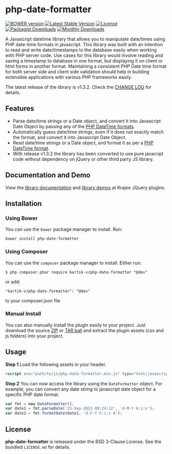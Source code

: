 php-date-formatter
==================

[![BOWER version](https://badge-me.herokuapp.com/api/bower/kartik-v/php-date-formatter.png)](http://badges.enytc.com/for/bower/kartik-v/php-date-formatter)
[![Latest Stable Version](https://poser.pugx.org/kartik-v/php-date-formatter/v/stable)](https://packagist.org/packages/kartik-v/php-date-formatter)
[![License](https://poser.pugx.org/kartik-v/php-date-formatter/license)](https://packagist.org/packages/kartik-v/php-date-formatter)
[![Packagist Downloads](https://poser.pugx.org/kartik-v/php-date-formatter/downloads)](https://packagist.org/packages/kartik-v/php-date-formatter)
[![Monthly Downloads](https://poser.pugx.org/kartik-v/php-date-formatter/d/monthly)](https://packagist.org/packages/kartik-v/php-date-formatter)

A Javascript datetime library that allows you to manipulate date/times using PHP date-time formats in javascript. This library was built with an intention 
to read and write date/timestamps to the database easily when working with PHP server code. Use cases for this library would involve reading and saving a 
timestamp to database in one format, but displaying it on client or html forms in another format. Maintaining a consistent PHP Date time format for both 
server side and client side validation should help in building extensible applications with various PHP frameworks easily.

The latest release of the library is v1.3.2. Check the [CHANGE LOG](https://github.com/kartik-v/php-date-formatter/blob/master/CHANGE.md) for details.

## Features

- Parse date/time strings or a Date object, and convert it into Javascript Date Object by passing any of the [PHP DateTime formats](http://php.net/manual/en/function.date.php).
- Automatically guess date/time strings, even if it does not exactly match the format, and convert it into Javascript Date Object.
- Read date/time strings or a Date object, and format it as per a [PHP DateTime format](http://php.net/manual/en/function.date.php).
- With release v1.3.2 the library has been converted to use pure javacript code without dependency on jQuery or other third party JS library.

## Documentation and Demo

View the [library documentation](http://plugins.krajee.com/php-date-formatter) and
[library demos](http://plugins.krajee.com/php-date-formatter/demo) at Krajee JQuery plugins.

## Installation

### Using Bower
You can use the `bower` package manager to install. Run:

    bower install php-date-formatter

### Using Composer
You can use the `composer` package manager to install. Either run:

    $ php composer.phar require kartik-v/php-date-formatter "@dev"

or add:

    "kartik-v/php-date-formatter": "@dev"

to your composer.json file

### Manual Install

You can also manually install the plugin easily to your project. Just download the source
[ZIP](https://github.com/kartik-v/php-date-formatter/zipball/master) or
[TAR ball](https://github.com/kartik-v/php-date-formatter/tarball/master) and extract the
plugin assets (css and js folders) into your project.

## Usage

**Step 1** Load the following assets in your header.

```html
<script src="path/to/js/php-date-formatter.min.js" type="text/javascript"></script>
```

**Step 2** You can now access the library using the `DateFormatter` object. For example, you can convert any date string to javascript date object for a specific PHP date format.

```js
var fmt = new DateFormatter();
var date1 = fmt.parseDate('23-Sep-2013 09:24:12', 'd-M-Y H:i:s');
var date2 = fmt.formatDate(date1, 'd-F-Y h:i:s A');
```

## License

**php-date-formatter** is released under the BSD 3-Clause License. See the bundled `LICENSE.md` for details.